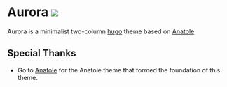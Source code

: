 # Aurora ![](https://img.shields.io/badge/license-MIT-blue.svg) 

Aurora is a minimalist two-column [hugo](https://gohugo.io/) theme based on [Anatole](https://github.com/lxndrblz/anatole)




## Special Thanks

* Go to [Anatole](https://github.com/lxndrblz/anatole) for the Anatole theme that formed the foundation of this theme.


